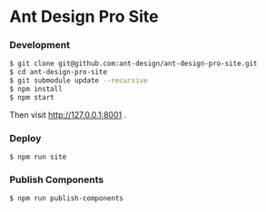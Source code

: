 # Ant Design Pro Site

### Development

```bash
$ git clone git@github.com:ant-design/ant-design-pro-site.git
$ cd ant-design-pro-site
$ git submodule update --recursive
$ npm install
$ npm start
```

Then visit http://127.0.0.1:8001 .

### Deploy

```
$ npm run site
```

### Publish Components

```
$ npm run publish-components
```
